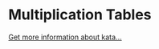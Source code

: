 Multiplication Tables
=
[Get more information about kata...](https://www.codewars.com//kata//kata/5432fd1c913a65b28f000342)